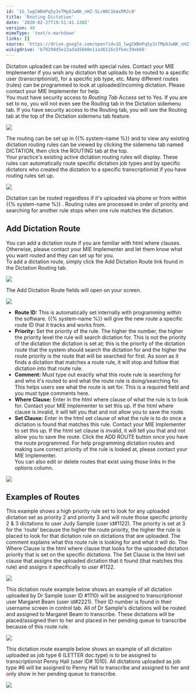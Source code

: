 ```yaml
---
id: '1G_lwgCWBmPq5y3sTMpOJwNK_nHZ-SLcW8C1kAxRMJc8'
title: 'Routing Dictation'
date: '2020-02-27T19:51:41.120Z'
version: 40
mimeType: 'text/x-markdown'
links: []
source: 'https://drive.google.com/open?id=1G_lwgCWBmPq5y3sTMpOJwNK_nHZ-SLcW8C1kAxRMJc8'
wikigdrive: 'b79298d5e22adad5600e11ad6116c5fb4c39eb66'
---
```

Dictation uploaded can be routed with special rules. Contact your MIE Implementer if you wish any dictation that uploads to be routed to a specific user (transcriptionist), for a specific job type, etc. Many different routes (rules) can be programmed to look at uploaded/incoming dictation. Please contact your MIE Implementer for help.  
You must have security access to *Routing Tab Access* set to Yes. If you are set to no, you will not even see the Routing tab in the Dictation sidemenu tab. If you have security access to the Routing tab, you will see the Routing tab at the top of the Dictation sidemenu tab feature.

![](../routing-dictation.assets/7eb29291f142ac5ceafa9be1b67876b1.png)

The routing can be set up in {{% system-name %}} and to view any existing dictation routing rules can be viewed by clicking the sidemenu tab named DICTATION, then click the ROUTING tab at the top.  
Your practice's existing active dictation routing rules will display. These rules can automatically route specific dictation job types and by specific dictators who created the dictation to a specific transcriptionist if you have routing rules set up.

![](../routing-dictation.assets/791ec043eecc4e28bc0f36a28670e2eb.png)

Dictation can be routed regardless if it's uploaded via phone or from within {{% system-name %}} . Routing rules are processed in order of priority and searching for another rule stops when one rule matches the dictation.

## Add Dictation Route

You can add a dictation route if you are familiar with html where clauses. Otherwise, please contact your MIE Implementer and let them know what you want routed and they can set up for you.  
To add a dictation route, simply click the Add Dictation Route link found in the Dictation Routing tab.

![](../routing-dictation.assets/791ec043eecc4e28bc0f36a28670e2eb.png)

The Add Dictation Route fields will open on your screen.

![](../routing-dictation.assets/e214c35a47f5f6b78785769688e6f672.png)

* <strong>Route ID:</strong> This is automatically set internally with programming within the software. {{% system-name %}} will give the new route a specific route ID that it tracks and works from.
* <strong>Priority:</strong> Set the priority of the rule. The higher the number, the higher the priority level the rule will search dictation for. This is not the priority of the dictation the dictation is set at; this is the priority of the dictation route that the system should search the dictation for and the higher the route priority is the route that will be searched for first. As soon as it finds a dictation that matches a route rule, it will stop and follow that dictation into that route rule.
* <strong>Comment:</strong> Must type out exactly what this route rule is searching for and who it's routed to and what the route rule is doing/searching for. This helps users see what the route is set for. This is a required field and you must type comments here.
* <strong>Where Clause:</strong> Enter in the html where clause of what the rule is to look for. Contact your MIE Implementer to set this up. If the html where clause is invalid, it will tell you that and not allow you to save the route.
* <strong>Set Clause:</strong> Enter in the html set clause of what the rule is to do once a dictation is found that matches this rule. Contact your MIE Implementer to set this up. If the html set clause is invalid, it will tell you that and not allow you to save the route.
Click the ADD ROUTE button once you have the route programmed. For help programming dictation routes and making sure correct priority of the rule is looked at, please contact your MIE Implementer.  
You can also edit or delete routes that exist using those links in the options column.

![](../routing-dictation.assets/896674b48f8a47b8551e5c8b9e4e1fae.png)


## Examples of Routes

This example shows a high priority rule set to look for any uploaded dictation set as priority 2 and priority 3 and will route those specific priority 2 & 3 dictations to user Judy Sample (user id#1122). The priority is set at 3 for the ‘route' because the higher the route priority, the higher the rule is placed to look for that dictation rule on dictations that are uploaded. The comment explains what this route rule is looking for and what it will do. The Where Clause is the html where clause that looks for the uploaded dictation priority that is set on the specific dictations. The Set Clause is the html set clause that assigns the uploaded dictation that it found (that matches this rule) and assigns it specifically to user #1122.

![](../routing-dictation.assets/3aee47e0dec106d4959b67d8e567606b.png)

This dictation route example below shows an example of all dictation uploaded by Dr Sample (user ID #1110) will be assigned to transcriptionist user Margaret Beam (user id#2221). Their ID number is found in their username screen in control tab. All of Dr Sample's dictations will be routed and assigned to Margaret Beam to transcribe. These dictations will be placed/assigned then to her and placed in her pending queue to transcribe because of this route rule.

![](../routing-dictation.assets/aedf0d87cc54a28ecaaa338517b827b0.png)

This dictation route example below shows an example of all dictation uploaded as job type 6 (LETTER doc.type) is to be assigned to transcriptionist Penny Hall (user ID# 1010). All dictations uploaded as job type #6 will be assigned to Penny Hall to transcribe and assigned to her and only show in her pending queue to transcribe.

![](../routing-dictation.assets/9d3a27e04e3d9716bdd8724aab2615d8.png)


